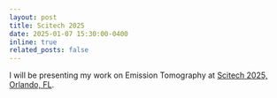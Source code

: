 ```yaml
---
layout: post
title: Scitech 2025
date: 2025-01-07 15:30:00-0400
inline: true
related_posts: false
---
```


I will be presenting my work on Emission Tomography at [Scitech 2025, Orlando, FL](https://www.aiaa.org/SciTech).

